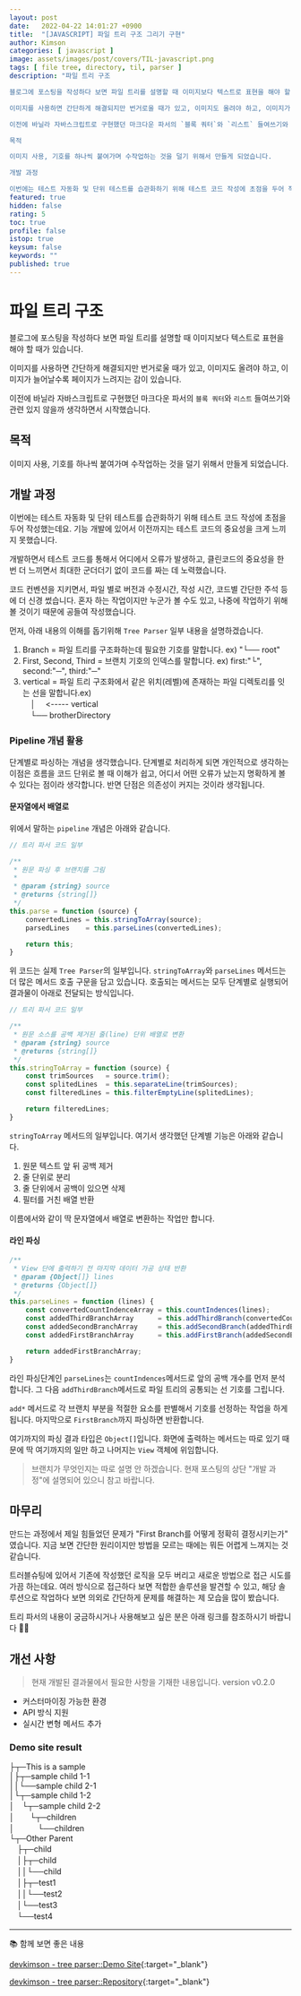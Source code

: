 ```yaml
---
layout: post
date:   2022-04-22 14:01:27 +0900
title:  "[JAVASCRIPT] 파일 트리 구조 그리기 구현"
author: Kimson
categories: [ javascript ]
image: assets/images/post/covers/TIL-javascript.png
tags: [ file tree, directory, til, parser ]
description: "파일 트리 구조

블로그에 포스팅을 작성하다 보면 파일 트리를 설명할 때 이미지보다 텍스트로 표현을 해야 할 때가 있습니다.

이미지를 사용하면 간단하게 해결되지만 번거로울 때가 있고, 이미지도 올려야 하고, 이미지가 늘어날수록 페이지가 느려지는 감이 있습니다.

이전에 바닐라 자바스크립트로 구현했던 마크다운 파서의 `블록 쿼터`와 `리스트` 들여쓰기와 관련 있지 않을까 생각하면서 시작했습니다.

목적

이미지 사용, 기호를 하나씩 붙여가며 수작업하는 것을 덜기 위해서 만들게 되었습니다.

개발 과정

이번에는 테스트 자동화 및 단위 테스트를 습관화하기 위해 테스트 코드 작성에 초점을 두어 작성했는데요. 기능 개발에 있어서 이전까지는 테스트 코드의 중요성을 크게 느끼지 못했습니다."
featured: true
hidden: false
rating: 5
toc: true
profile: false
istop: true
keysum: false
keywords: ""
published: true
---
```


# 파일 트리 구조

블로그에 포스팅을 작성하다 보면 파일 트리를 설명할 때 이미지보다 텍스트로 표현을 해야 할 때가 있습니다.

이미지를 사용하면 간단하게 해결되지만 번거로울 때가 있고, 이미지도 올려야 하고, 이미지가 늘어날수록 페이지가 느려지는 감이 있습니다.

이전에 바닐라 자바스크립트로 구현했던 마크다운 파서의 `블록 쿼터`와 `리스트` 들여쓰기와 관련 있지 않을까 생각하면서 시작했습니다.

## 목적

이미지 사용, 기호를 하나씩 붙여가며 수작업하는 것을 덜기 위해서 만들게 되었습니다.

## 개발 과정

이번에는 테스트 자동화 및 단위 테스트를 습관화하기 위해 테스트 코드 작성에 초점을 두어 작성했는데요. 기능 개발에 있어서 이전까지는 테스트 코드의 중요성을 크게 느끼지 못했습니다.

개발하면서 테스트 코드를 통해서 어디에서 오류가 발생하고, 클린코드의 중요성을 한 번 더 느끼면서 최대한 군더더기 없이 코드를 짜는 데 노력했습니다.

코드 컨벤션을 지키면서, 파일 별로 버전과 수정시간, 작성 시간, 코드별 간단한 주석 등에 더 신경 썼습니다. 혼자 하는 작업이지만 누군가 볼 수도 있고, 나중에 작업하기 위해 볼 것이기 때문에 공들여 작성했습니다.

먼저, 아래 내용의 이해를 돕기위해 `Tree Parser` 일부 내용을 설명하겠습니다.

1. Branch = 파일 트리를 구조화하는데 필요한 기호를 말합니다. ex) "└── root"
2. First, Second, Third = 브랜치 기호의 인덱스를 말합니다. ex) first:"└", second:"─", third:"─"
3. vertical = 파일 트리 구조화에서 같은 위치(레벨)에 존재하는 파일 디렉토리를 잇는 선을 말합니다.ex)   
　│　 <----- vertical   
　└── brotherDirectory

### Pipeline 개념 활용

단계별로 파싱하는 개념을 생각했습니다. 단계별로 처리하게 되면 개인적으로 생각하는 이점은 흐름을 코드 단위로 볼 때 이해가 쉽고, 어디서 어떤 오류가 났는지 명확하게 볼 수 있다는 점이라 생각합니다. 반면 단점은 의존성이 커지는 것이라 생각됩니다.

#### 문자열에서 배열로

위에서 말하는 `pipeline` 개념은 아래와 같습니다.

```javascript
// 트리 파서 코드 일부

/**
 * 원문 파싱 후 브랜치를 그림
 * 
 * @param {string} source 
 * @returns {string[]}
 */
this.parse = function (source) {
    convertedLines = this.stringToArray(source);
    parsedLines    = this.parseLines(convertedLines);

    return this;
}
```

위 코드는 실제 `Tree Parser`의 일부입니다. `stringToArray`와 `parseLines` 메서드는 더 많은 메서드 호출 구문을 담고 있습니다. 호출되는 메서드는 모두 단계별로 실행되어 결과물이 아래로 전달되는 방식입니다.

```javascript
// 트리 파서 코드 일부

/**
 * 원문 소스를 공백 제거된 줄(line) 단위 배열로 변환
 * @param {string} source 
 * @returns {string[]}
 */
this.stringToArray = function (source) {
    const trimSources   = source.trim();
    const splitedLines  = this.separateLine(trimSources);
    const filteredLines = this.filterEmptyLine(splitedLines);

    return filteredLines;
}
```

`stringToArray` 메서드의 일부입니다. 여기서 생각했던 단계별 기능은 아래와 같습니다.

1. 원문 텍스트 앞 뒤 공백 제거
2. 줄 단위로 분리
3. 줄 단위에서 공백이 있으면 삭제
4. 필터를 거친 배열 반환

이름에서와 같이 딱 문자열에서 배열로 변환하는 작업만 합니다.

#### 라인 파싱

```javascript
/**
 * View 단에 출력하기 전 마지막 데이터 가공 상태 반환
 * @param {Object[]} lines 
 * @returns {Object[]}
 */
this.parseLines = function (lines) {
    const convertedCountIndenceArray = this.countIndences(lines);
    const addedThirdBranchArray      = this.addThirdBranch(convertedCountIndenceArray);
    const addedSecondBranchArray     = this.addSecondBranch(addedThirdBranchArray);
    const addedFirstBranchArray      = this.addFirstBranch(addedSecondBranchArray);

    return addedFirstBranchArray;
}
```

라인 파싱단계인 `parseLines`는 `countIndences`메서드로 앞의 공백 개수를 먼저 분석합니다. 그 다음 `addThirdBranch`메서드로 파일 트리의 공통되는 선 기호를 그립니다.

`add*` 메서드로 각 브랜치 부분을 적절한 요소를 판별해서 기호를 선정하는 작업을 하게 됩니다. 마지막으로 `FirstBranch`까지 파싱하면 반환합니다.

여기까지의 파싱 결과 타입은 `Object[]`입니다. 화면에 출력하는 메서드는 따로 있기 때문에 딱 여기까지의 일만 하고 나머지는 `View` 객체에 위임합니다.

> 브랜치가 무엇인지는 따로 설명 안 하겠습니다. 현재 포스팅의 상단 "개발 과정"에 설명되어 있으니 참고 바랍니다.

## 마무리

만드는 과정에서 제일 힘들었던 문제가 "First Branch를 어떻게 정확히 결정시키는가" 였습니다. 지금 보면 간단한 원리이지만 방법을 모르는 때에는 뭐든 어렵게 느껴지는 것 같습니다.

트러블슈팅에 있어서 기존에 작성했던 로직을 모두 버리고 새로운 방법으로 접근 시도를 가끔 하는데요. 여러 방식으로 접근하다 보면 적합한 솔루션을 발견할 수 있고, 해당 솔루션으로 작업하다 보면 의외로 간단하게 문제를 해결하는 제 모습을 많이 봤습니다.

트리 파서의 내용이 궁금하시거나 사용해보고 싶은 분은 아래 링크를 참조하시기 바랍니다 🙇‍♂️

## 개선 사항

> 현재 개발된 결과물에서 필요한 사항을 기재한 내용입니다.
> version v0.2.0

- 커스터마이징 가능한 환경
- API 방식 지원
- 실시간 변형 메서드 추가

### Demo site result

├┬─This is a sample   
│├┬─sample child 1-1   
││└──sample child 2-1   
│└┬─sample child 1-2   
│　└┬─sample child 2-2   
│　　└┬─children   
│　　　└──children   
└┬─Other Parent   
　├┬─child   
　│├┬─child   
　││└──child   
　│├┬─test1   
　││└──test2   
　│└──test3   
　└──test4

-----

📚 함께 보면 좋은 내용

[devkimson - tree parser::Demo Site](https://kkn1125.github.io/treeparser/){:target="_blank"}

[devkimson - tree parser::Repository](https://github.com/kkn1125/treeparser/){:target="_blank"}